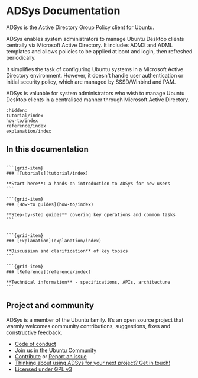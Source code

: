 # ADSys Documentation

ADSys is the Active Directory Group Policy client for Ubuntu.

ADSys enables system administrators to manage Ubuntu Desktop clients centrally via Microsoft Active Directory. It includes ADMX and ADML templates and allows policies to be applied at boot and login, then refreshed periodically.

It simplifies the task of configuring Ubuntu systems in a Microsoft Active Directory environment. However, it doesn't handle user authentication or initial security policy, which are managed by SSSD/Winbind and PAM.

ADSys is valuable for system administrators who wish to manage Ubuntu Desktop clients in a centralised manner through Microsoft Active Directory.

```{toctree}
:hidden:
tutorial/index
how-to/index
reference/index
explanation/index
```

## In this documentation

````{grid} 1 1 2 2

```{grid-item}
### [Tutorials](tutorial/index)

**Start here**: a hands-on introduction to ADSys for new users
```

```{grid-item}
### [How-to guides](how-to/index)

**Step-by-step guides** covering key operations and common tasks
```

````

````{grid} 1 1 2 2

```{grid-item}
### [Explanation](explanation/index)

**Discussion and clarification** of key topics
```

```{grid-item}
### [Reference](reference/index)

**Technical information** - specifications, APIs, architecture
```

````

## Project and community

ADSys is a member of the Ubuntu family. It’s an open source project that warmly welcomes community contributions, suggestions, fixes and constructive feedback.

* [Code of conduct](https://ubuntu.com/community/code-of-conduct)
* [Join us in the Ubuntu Community](https://discourse.ubuntu.com/c/desktop/8)
* [Contribute](https://github.com/ubuntu/adsys/blob/main/CONTRIBUTING.md) or [Report an issue](https://github.com/ubuntu/adsys/issues/new)
* [Thinking about using ADSys for your next project? Get in touch!](https://ubuntu.com/contact-us/form?product=generic-contact-us)
* [Licensed under GPL v3](https://github.com/ubuntu/adsys/blob/main/LICENSE)
